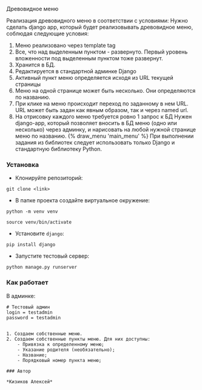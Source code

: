  Древовидное меню

Реализация древовидного меню в соответствии с условиями:
Нужно сделать django app, который будет реализовывать древовидное меню, соблюдая следующие условия:
1) Меню реализовано через template tag
2) Все, что над выделенным пунктом - развернуто. Первый уровень вложенности под выделенным пунктом тоже развернут.
3) Хранится в БД.
4) Редактируется в стандартной админке Django
5) Активный пункт меню определяется исходя из URL текущей страницы
6) Меню на одной странице может быть несколько. Они определяются по названию.
7) При клике на меню происходит переход по заданному в нем URL. URL может быть задан как явным образом, так и через named url.
8) На отрисовку каждого меню требуется ровно 1 запрос к БД
 Нужен django-app, который позволяет вносить в БД меню (одно или несколько) через админку, и нарисовать на любой нужной странице меню по названию.
 {% draw_menu 'main_menu' %}
 При выполнении задания из библиотек следует использовать только Django и стандартную библиотеку Python.

### Установка

- Клонируйте репозиторий:
```
git clone <link>
```

- В папке проекта создайте виртуальное окружение:
```
python -m venv venv

source venv/bin/activate
```

- Установите `django`:
```
pip install django
```
- Запустите тестовый сервер:
```
python manage.py runserver
```

### Как работает

В админке:

```
# Тестовый админ
login = testadmin
password = testadmin


1. Создаем собственные меню.
2. Создаем собственные пункты меню. Для них доступны:
    - Привязка к определенному меню;
    - Указание родителя (необязательно);
    - Название;
    - Порядковый номер пункта меню;

### Автор

*Кизиков Алексей*
